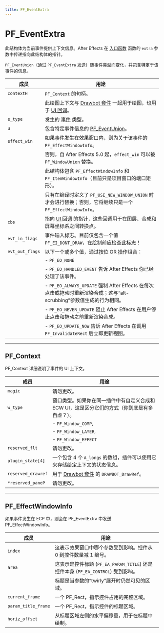 ```yaml
---
title: PF_EventExtra
---
```

# PF_EventExtra

此结构体为当前事件提供上下文信息。After Effects 在 [入口函数](../../effect-basics/entry-point) 函数的 `extra` 参数中传递指向此结构体的指针。

`PF_EventUnion`（通过 `PF_EventExtra` 发送）随事件类型而变化，并包含特定于该事件的信息。

| 成员 | 用途 |
|---|---|
| `contextH` | `PF_Context` 的句柄。 |
| | 此绘图上下文与 [Drawbot 套件](../custom-ui-and-drawbot) 一起用于绘图，也用于 [UI 回调](../ui-callbacks)。 |
| `e_type` | 发生的 [事件](../effect-ui-events) 类型。 |
| `u` | 包含特定事件信息的 [PF_EventUnion](../PF_EventUnion)。 |
| `effect_win` | 如果事件发生在效果窗口内，则为关于该事件的 `PF_EffectWindowInfo`。 |
| | 否则，自 After Effects 5.0 起，`effect_win` 可以被 `PF_WindowUnion` 替换。 |
| | 此结构体包含 `PF_EffectWindowInfo` 和 `PF_ItemWindowInfo`（目前只是项目窗口的端口矩形）。 |
| | 只有在编译时定义了 `PF_USE_NEW_WINDOW_UNION` 时才会进行替换；否则，它将继续只是一个 `PF_EffectWindowInfo`。 |
| `cbs` | 指向 [UI 回调](../ui-callbacks) 的指针，这些回调用于在图层、合成和屏幕坐标系之间转换点。 |
| `evt_in_flags` | 事件输入标志。目前仅包含一个值 `PF_EI_DONT_DRAW`，在绘制前应检查此标志！ |
| `evt_out_flags` | 以下一个或多个值，通过按位 OR 操作组合： |
| | - `PF_EO_NONE` |
| | - `PF_EO_HANDLED_EVENT` 告诉 After Effects 你已经处理了该事件。 |
| | - `PF_EO_ALWAYS_UPDATE` 强制 After Effects 在每次点击或拖动时重新渲染合成；这与“alt-scrubbing”参数值生成的行为相同。 |
| | - `PF_EO_NEVER_UPDATE` 阻止 After Effects 在用户停止点击和拖动之前重新渲染合成。 |
| | - `PF_EO_UPDATE_NOW` 告诉 After Effects 在调用 `PF_InvalidateRect` 后立即更新视图。 |

---

## PF_Context

PF_Context 详细说明了事件的 UI 上下文。

| 成员 | 用途 |
|---|---|
| `magic` | 请勿更改。 |
| `w_type` | 窗口类型。如果你在同一插件中有自定义合成和 ECW UI，这是区分它们的方式（你到底是有多自虐？）。 |
| | - `PF_Window_COMP`, |
| | - `PF_Window_LAYER`, |
| | - `PF_Window_EFFECT` |
| `reserved_flt` | 请勿更改。 |
| `plugin_state[4]` | 一个包含 4 个 `A_longs` 的数组，插件可以使用它来存储给定上下文的状态信息。 |
| `reserved_drawref` | 用于 [Drawbot 套件](../custom-ui-and-drawbot) 的 `DRAWBOT_DrawRef`。 |
| `*reserved_paneP` | 请勿更改。 |

---

## PF_EffectWindowInfo

如果事件发生在 ECP 中，则会在 PF_EventExtra 中发送 PF_EffectWindowInfo。

| 成员 | 用途 |
|---|---|
| `index` | 这表示效果窗口中哪个参数受到影响。控件从 0 到控件数量减 1 编号。 |
| `area` | 这表示是控件标题 (`PF_EA_PARAM_TITLE`) 还是控件本身 (`PF_EA_CONTROL`) 受到影响。 |
| | 标题是当参数的“twirly”展开时仍然可见的区域。 |
| `current_frame` | 一个 PF_Rect，指示控件占用的完整区域。 |
| `param_title_frame` | 一个 PF_Rect，指示控件的标题区域。 |
| `horiz_offset` | 从标题区域左侧的水平偏移量，用于在标题中绘制。 |
